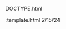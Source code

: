 DOCTYPE.html
<!Eriberto Perez Cordero>:template.html 2/15/24
 <html lang="en">
<head>
     <title>CH2 extend your knowledge</title\
     <meta charset="utf-8>
</head>
<body>

<!-- use this header area for this website name or logo -->
    <header>
        <h1 MY template</h1>
    </header>

<!-- Guidelines for principle 1: Pereceivable -->
    <nav>
        <p>Home &nbsp; (&#9679;) &nbsp
        (&#9679) Perceivable &nbsp; (&#9679;) &nbsp;
        (&#9679) Operable &nbsp; (&#9679;) &nbsp;
        (&#9679) Understandable nbsp (&#9679) </p>
    </nav>
=
    <!-- use this main area to add the main content of the webpage -->
    <main> 
    
    <p>
    </main>    
=
    <!--  use the footer area to add webpage footer contact -->
    <footer>
    </footer>